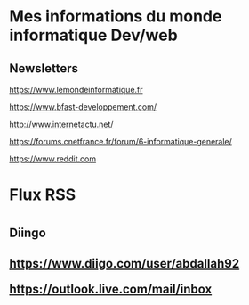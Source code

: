 <h1> Mes informations du monde informatique Dev/web </h1>


<h2>Newsletters</h2>


https://www.lemondeinformatique.fr</a>

https://www.bfast-developpement.com/

http://www.internetactu.net/

https://forums.cnetfrance.fr/forum/6-informatique-generale/

https://www.reddit.com




<h1>Flux RSS<h1>

<h2>Diingo<h2>
  
  https://www.diigo.com/user/abdallah92
  
  https://outlook.live.com/mail/inbox
  







